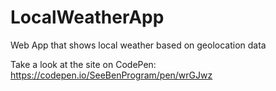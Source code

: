 # LocalWeatherApp
Web App that shows local weather based on geolocation data

Take a look at the site on CodePen:
https://codepen.io/SeeBenProgram/pen/wrGJwz